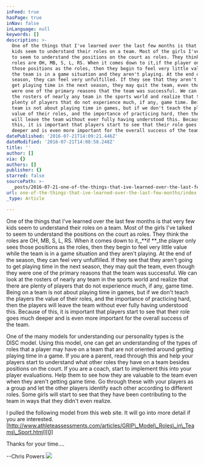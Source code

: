 ```yaml
---
inFeed: true
hasPage: true
inNav: false
inLanguage: null
keywords: []
description: >-
  One of the things that I've learned over the last few months is that very few
  kids seem to understand their roles on a team. Most of the girls I've talked
  to seem to understand the positions on the court as roles. They think the
  roles are OH, MB, S, L, RS. When it comes down to it,if the player only sees
  those positions as the roles, then they begin to feel very little value while
  the team is in a game situation and they aren't playing. At the end of the
  season, they can feel very unfulfilled. If they see that they aren't going to
  get playing time in the next season, they may quit the team, even though they
  were one of the primary reasons that the team was successful. We can look at
  the rosters of nearly any team in the sports world and realize that there are
  plenty of players that do not experience much, if any, game time. Being on a
  team is not about playing time in games, but if we don't teach the players the
  value of their roles, and the importance of practicing hard, then the players
  will leave the team without ever fully having understood this. Because of
  this, it is important that players start to see that their role goes much
  deeper and is even more important for the overall success of the team.
datePublished: '2016-07-21T14:09:21.446Z'
dateModified: '2016-07-21T14:08:58.248Z'
title: ''
author: []
via: {}
authors: []
publisher: {}
starred: false
sourcePath: >-
  _posts/2016-07-21-one-of-the-things-that-ive-learned-over-the-last-few-months.md
url: one-of-the-things-that-ive-learned-over-the-last-few-months/index.html
_type: Article

---
```

One of the things that I've learned over the last few months is that very few kids seem to understand their roles on a team. Most of the girls I've talked to seem to understand the positions on the court as roles. They think the roles are OH, MB, S, L, RS. When it comes down to it,_**if **_the player only sees those positions as the roles, then they begin to feel very little value while the team is in a game situation and they aren't playing. At the end of the season, they can feel very unfulfilled. If they see that they aren't going to get playing time in the next season, they may quit the team, even though they were one of the primary reasons that the team was successful. We can look at the rosters of nearly any team in the sports world and realize that there are plenty of players that do not experience much, if any, game time. Being on a team is not about playing time in games, but if we don't teach the players the value of their roles, and the importance of practicing hard, then the players will leave the team without ever fully having understood this. Because of this, it is important that players start to see that their role goes much deeper and is even more important for the overall success of the team.

One of the many models for understanding our personality types is the DISC model. Using this model, one can get an understanding of the types of roles that a player may have on a team that are not oriented around getting playing time in a game. If you are a parent, read through this and help your players start to understand what other roles they have on a team besides positions on the court. If you are a coach, start to implement this into your player evaluations. Help them to see how they are valuable to the team even when they aren't getting game time. Go through these with your players as a group and let the other players identify each other according to different roles. Some girls will start to see that they have been contributing to the team in ways that they didn't even realize.

I pulled the following model from this web site. It will go into more detail if you are interested.[http://www.athleteassessments.com/articles/GRIP\_Model\_Roles\_in\_Teams\_Sport.html][0]

Thanks for your time....

--Chris Powers
![](https://the-grid-user-content.s3-us-west-2.amazonaws.com/fe689f22-3af0-48de-b14b-7da52baa7083.png)

[0]: http://www.athleteassessments.com/articles/GRIP_Model_Roles_in_Teams_Sport.html